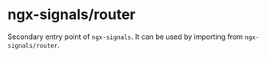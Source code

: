 # ngx-signals/router

Secondary entry point of `ngx-signals`. It can be used by importing from `ngx-signals/router`.
